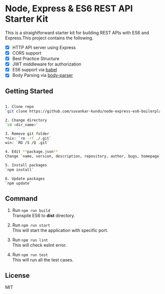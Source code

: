 Node, Express & ES6 REST API Starter Kit
========================================

This is a straightforward starter kit for building REST APIs with ES6 and Express.This project contains the following.

- [x] HTTP API server using Express
- [x] CORS support
- [x] Best Practice Structure
- [x] JWT middleware for authorization
- [x] ES6 support via [babel](https://babeljs.io)
- [x] Body Parsing via [body-parser](https://github.com/expressjs/body-parser)

Getting Started
---------------

```sh

1. Clone repo    
`git clone https://github.com/suvankar-kundu/node-express-es6-boilerplate.git <dir_name>`    

2. Change directory    
`cd <dir_name>`    

3. Remove git folder    
*nix: `rm -rf ./.git`    
win: `RD /S /Q .git`    

4. Edit **package.json**    
Change `name, version, description, repository, author, bugs, homepage`    

5. Install packages    
`npm install`    

6. Update packages    
`npm update`    

```

Command
--------
1. Run `npm run build`    
Transpile ES6 to **dist** directory. 

2. Run `npm run start`    
This will start the application with specific port.

3. Run `npm run lint`    
This will check eslint error.

4. Run `npm run test`    
This will run all the test cases.

License
-------

MIT
